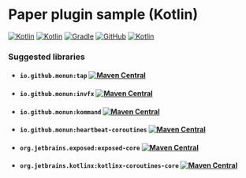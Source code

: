 # Paper plugin sample (Kotlin)

[![Kotlin](https://img.shields.io/badge/java-17-ED8B00.svg?logo=java)](https://www.azul.com/)
[![Kotlin](https://img.shields.io/badge/kotlin-1.6.0-585DEF.svg?logo=kotlin)](http://kotlinlang.org)
[![Gradle](https://img.shields.io/badge/gradle-7.3-02303A.svg?logo=gradle)](https://gradle.org)
[![GitHub](https://img.shields.io/github/license/monun/paper-sample)](https://www.gnu.org/licenses/gpl-3.0.html)
[![Kotlin](https://img.shields.io/badge/youtube-각별-red.svg?logo=youtube)](https://www.youtube.com/channel/UCDrAR1OWC2MD4s0JLetN0MA)

### Suggested libraries
* #### `io.github.monun:tap` [![Maven Central](https://img.shields.io/maven-central/v/io.github.monun/tap)](https://search.maven.org/artifact/io.github.monun/tap/)
* #### `io.github.monun:invfx` [![Maven Central](https://img.shields.io/maven-central/v/io.github.monun/invfx)](https://search.maven.org/artifact/io.github.monun/invfx/)
* #### `io.github.monun:kommand` [![Maven Central](https://img.shields.io/maven-central/v/io.github.monun/kommand)](https://search.maven.org/artifact/io.github.monun/kommand/)
* #### `io.github.monun:heartbeat-coroutines` [![Maven Central](https://img.shields.io/maven-central/v/io.github.monun/heartbeat-coroutines)](https://search.maven.org/artifact/io.github.monun/heartbeat-coroutines/)
* #### `org.jetbrains.exposed:exposed-core` [![Maven Central](https://img.shields.io/maven-central/v/org.jetbrains.exposed/exposed-core)](https://search.maven.org/artifact/org.jetbrains.exposed/exposed-core/)
* #### `org.jetbrains.kotlinx:kotlinx-coroutines-core` [![Maven Central](https://img.shields.io/maven-central/v/org.jetbrains.kotlinx/kotlinx-coroutines-core)](https://search.maven.org/artifact/org.jetbrains.kotlinx/kotlinx-coroutines-core/)
